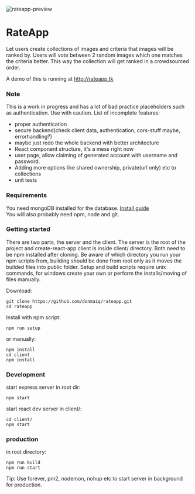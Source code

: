![rateapp-preview](https://i.imgur.com/EFVr4AQ.png)
# RateApp
Let users create collections of images and criteria that images will be ranked by. Users will vote between 2 random images which one matches the criteria better. This way the collection will get ranked in a crowdsourced order.  
  
A demo of this is running at http://rateapp.tk  
  
### Note
This is a work in progress and has a lot of bad practice placeholders such as authentication. Use with caution. List of incomplete features:
  - proper authentication
  - secure backend(check client data, authentication, cors-stuff maybe, errorhandling?)
  - maybe just redo the whole backend with better architecture
  - React component structure, it's a mess right now
  - user page, allow claiming of generated account with username and password.
  - Adding more options like shared ownership, private(url only) etc to collections
  - unit tests

### Requirements
You need mongoDB installed for the database. [Install guide](https://www.digitalocean.com/community/tutorials/how-to-install-mongodb-on-ubuntu-16-04)  
You will also probably need npm, node and git.

### Getting started
There are two parts, the server and the client. The server is the root of the project and create-react-app client is inside client/ directory. Both need to be npm installed after cloning. Be aware of which directory you run your npm scripts from, building should be done from root only as it moves the builded files into public folder. Setup and build scripts require unix commands, for windows create your own or perform the installs/moving of files manually.
  
Download:
```
git clone https://github.com/donmaiq/rateapp.git
cd rateapp
```
Install with npm script:
```
npm run setup
```
or manually:
```
npm install
cd client
npm install
```
  
### Development
start express server in root dir:
```
npm start
```
start react dev server in client/:
```
cd client/
npm start
```

### production
in root directory:
```
npm run build
npm run start
```
Tip: Use forever, pm2, nodemon, nohup etc to start server in background for production.
